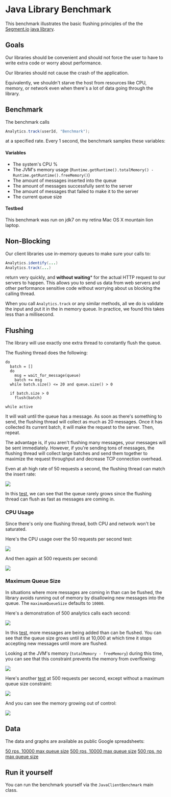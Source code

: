 Java Library Benchmark
========================

This benchmark illustrates the basic flushing principles of the
the [Segment.io](https://segment.io) [java library](https://github.com/segmentio/analytics-java/).

## Goals

Our libraries should be convenient and should not force the user to have to write extra code or worry about performance.

Our libraries should not cause the crash of the application.

Equivalently, we shouldn't starve the host from resources like CPU, memory, or network even when there's a lot of data going through the library.

## Benchmark

The benchmark calls

```java
Analytics.track(userId, "Benchmark");
```

at a specified rate. Every 1 second, the benchmark samples these variables:

#### Variables
* The system's CPU %
* The JVM's memory usage (`Runtime.getRuntime().totalMemory() - Runtime.getRuntime().freeMemory()`)
* The amount of messages inserted into the queue
* The amount of messages successfully sent to the server
* The amount of messages that failed to make it to the server
* The current queue size

#### Testbed

This benchmark was run on jdk7 on my retina Mac OS X mountain lion laptop.


## Non-Blocking

Our client libraries use in-memory queues to make sure your calls to:

```java
Analytics.identify(...)
Analytics.track(...)
```

return very quickly, and **without waiting*** for the actual HTTP request to our servers to happen. This allows you to send us data from web servers and other performance sensitive code without worrying about us blocking the calling thread.

When you call `Analytics.track` or any similar methods, all we do is validate the input and put it in the in memory queue. In practice, we found this takes less than a millisecond.

## Flushing

The library will use exactly one extra thread to constantly flush the queue.

The flushing thread does the following:

```
do
  batch = []
  do
    msg = wait_for_message(queue)
    batch += msg
  while batch.size() <= 20 and queue.size() > 0

  if batch.size > 0
    flush(batch)

while active
```

It will wait until the queue has a message. As soon as there's something to send, the flushing thread will collect as much as 20 messages. Once it has collected its current batch, it will make the request to the server. Then, repeat.

The advantage is, if you aren't flushing many messages, your messages will be sent immediately. However, if you're sending tons of messages, the flushing thread will collect large batches and send them together to maximize the request throughput and decrease TCP connection overhead.

Even at ah high rate of 50 requests a second, the flushing thread can match the insert rate:

![](http://i.imgur.com/YavECJ5.png)

In this [test](https://docs.google.com/spreadsheet/ccc?key=0AvP3ixW_RotVdFVQZW5NZ3F4TV9ra3N0N0hjbElsTEE&usp=sharing), we can see that the queue rarely grows since the flushing thread can flush as fast as messages are coming in.

### CPU Usage

Since there's only one flushing thread, both CPU and network won't be saturated.

Here's the CPU usage over the 50 requests per second test:

![](http://i.imgur.com/aSgtnR7.png)

And then again at 500 requests per second:

![](http://i.imgur.com/qAm7m4J.png)

### Maximum Queue Size

In situations where more messages are coming in than can be flushed, the library avoids running out of memory by disallowing new messages into the queue. The `maximumQueueSize` defaults to `10000`.

Here's a demonstration of 500 analytics calls each second:

![](http://i.imgur.com/2eXc8VX.png)

In this [test](https://docs.google.com/spreadsheet/ccc?key=0AvP3ixW_RotVdHdDbTJzc05hLXRzNHpPUmZsNkpOZXc&usp=sharing), more messages are being added than can be flushed. You can see that the queue size grows until its at 10,000 at which time it stops accepting new messages until more are flushed.

Looking at the JVM's memory (`totalMemory - freeMemory`) during this time, you can see that this constraint prevents the memory from overflowing:

![](http://i.imgur.com/5li3VNz.png)

Here's another [test](https://docs.google.com/spreadsheet/ccc?key=0AvP3ixW_RotVdE9nNGh2ODVYeFlkR2ppX0Z0Wi1Senc&usp=sharing) at 500 requests per second, except without a maximum queue size constraint:

![](http://i.imgur.com/gHB4sIb.png)

And you can see the memory growing out of control:

![](http://i.imgur.com/Uz5a8dB.png)

## Data

The data and graphs are available as public Google spreadsheets:

[50 rps, 10000 max queue size](https://docs.google.com/a/segment.io/spreadsheet/ccc?key=0AvP3ixW_RotVdFVQZW5NZ3F4TV9ra3N0N0hjbElsTEE#gid=2)
[500 rps, 10000 max queue size](https://docs.google.com/a/segment.io/spreadsheet/ccc?key=0AvP3ixW_RotVdHdDbTJzc05hLXRzNHpPUmZsNkpOZXc#gid=2)
[500 rps, no max queue size](https://docs.google.com/a/segment.io/spreadsheet/ccc?key=0AvP3ixW_RotVdE9nNGh2ODVYeFlkR2ppX0Z0Wi1Senc#gid=1)

## Run it yourself

You can run the benchmark yourself via the `JavaClientBenchmark` main class.